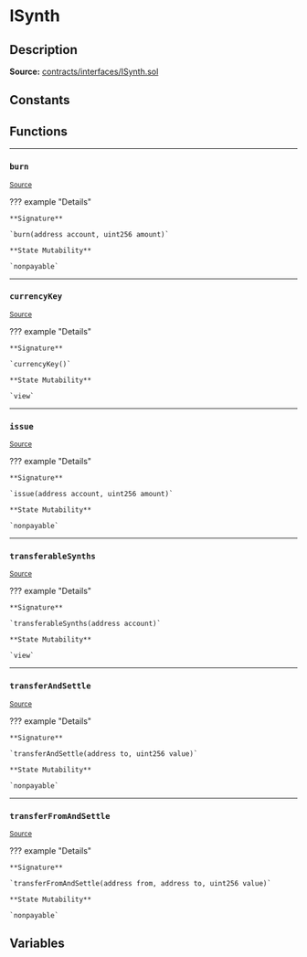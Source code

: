 # ISynth

## Description


**Source:** [contracts/interfaces/ISynth.sol](https://github.com/Synthetixio/synthetix/tree/develop/contracts/interfaces/ISynth.sol)

## Constants

## Functions


---
### `burn`

<sub>[Source](https://github.com/Synthetixio/synthetix/tree/develop/contracts/interfaces/ISynth.sol#L20)</sub>



??? example "Details"

    **Signature**

    `burn(address account, uint256 amount)`

    **State Mutability**

    `nonpayable`


---
### `currencyKey`

<sub>[Source](https://github.com/Synthetixio/synthetix/tree/develop/contracts/interfaces/ISynth.sol#L6)</sub>



??? example "Details"

    **Signature**

    `currencyKey()`

    **State Mutability**

    `view`


---
### `issue`

<sub>[Source](https://github.com/Synthetixio/synthetix/tree/develop/contracts/interfaces/ISynth.sol#L22)</sub>



??? example "Details"

    **Signature**

    `issue(address account, uint256 amount)`

    **State Mutability**

    `nonpayable`


---
### `transferableSynths`

<sub>[Source](https://github.com/Synthetixio/synthetix/tree/develop/contracts/interfaces/ISynth.sol#L8)</sub>



??? example "Details"

    **Signature**

    `transferableSynths(address account)`

    **State Mutability**

    `view`


---
### `transferAndSettle`

<sub>[Source](https://github.com/Synthetixio/synthetix/tree/develop/contracts/interfaces/ISynth.sol#L11)</sub>



??? example "Details"

    **Signature**

    `transferAndSettle(address to, uint256 value)`

    **State Mutability**

    `nonpayable`


---
### `transferFromAndSettle`

<sub>[Source](https://github.com/Synthetixio/synthetix/tree/develop/contracts/interfaces/ISynth.sol#L13)</sub>



??? example "Details"

    **Signature**

    `transferFromAndSettle(address from, address to, uint256 value)`

    **State Mutability**

    `nonpayable`

## Variables

